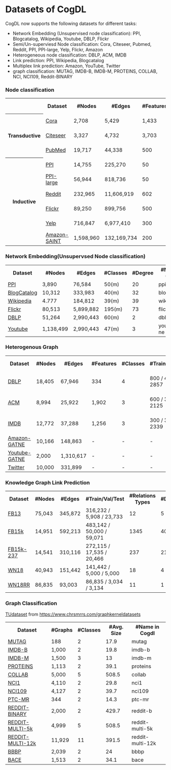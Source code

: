 Datasets of CogDL
=================

CogDL now supports the following datasets for different tasks:
- Network Embedding (Unsupervised node classification): PPI, Blogcatalog, Wikipedia, Youtube, DBLP, Flickr
- Semi/Un-superviesd Node classification: Cora, Citeseer, Pubmed, Reddit, PPI, PPI-large, Yelp, Flickr, Amazon
- Heterogeneous node classification: DBLP, ACM, IMDB
- Link prediction: PPI, Wikipedia, Blogcatalog
- Multiplex link prediction: Amazon, YouTube, Twitter
- graph classification: MUTAG, IMDB-B, IMDB-M, PROTEINS, COLLAB, NCI, NCI109, Reddit-BINARY


<h3>Node classification</h3>

<table>
    <tr>
        <th></th>
    	<th>Dataset</th>
        <th>#Nodes</th>
        <th>#Edges</th>
        <th>#Features</th>
        <th>#Classes</th>
        <th>#Train/Val/Test</th>
        <th>Degree</th>
        <th>#Name in Cogdl</th>
    </tr>
    <tr>
    	<th rowspan="4">Transductive</th>
    </tr>
    <tr>
        <td> <a href="https://cloud.tsinghua.edu.cn/d/71ee1916f3644f6f81b4/")]> Cora </a> </td>
        <td> 2,708 </td>
        <td> 5,429 </td>
        <td> 1,433 </td>
        <td> 7(s) </td>
        <td> 140 / 500 / 1000 </td>
        <td> 2 </td>
        <td> cora </td>
    </tr>
    <tr>
    	<td> <a href="https://cloud.tsinghua.edu.cn/d/6823f768780e460e960b/"> Citeseer </a> </td>
        <td> 3,327 </td>
        <td> 4,732 </td>
        <td> 3,703 </td>
        <td> 6(s) </td>
        <td> 120 / 500 / 1000 </td>
        <td> 1 </td>
        <td> citeseer </td>
    </tr>
    <tr>
    	<td> <a href="https://cloud.tsinghua.edu.cn/d/1b2f95b3d392463bb024/"> PubMed </a> </td>
        <td> 19,717 </td>
        <td> 44,338 </td>
        <td> 500 </td>
        <td> 3(s) </td>
        <td> 60 / 500 / 1999 </td>
        <td> 2 </td>
        <td> pubmed </td>
    </tr>
    <tr>
        <th rowspan="8"> Inductive </th>
    </tr>
    <tr>
        <td> <a href="https://cloud.tsinghua.edu.cn/d/2c6e94ec9dad4972b58e/"> PPI </a> </td>
        <td> 14,755 </td>
        <td> 225,270 </td>
        <td> 50 </td>
        <td> 121(m) </td>
        <td> 0.66 / 0.12 / 0.22 </td>
        <td> 15 </td>
        <td> ppi </td>
    </tr>
    <tr>
        <td> <a href="https://cloud.tsinghua.edu.cn/d/469ef38a520640bba267/"> PPI-large </a>  </td>
        <td> 56,944 </td>
        <td> 818,736 </td>
        <td> 50 </td>
        <td> 121(m) </td>
        <td> 0.79 / 0.11 / 0.10 </td>
        <td> 14 </td>
        <td> ppi-large </td>
    </tr>
    <tr>
        <tr>
        <td> <a href="https://cloud.tsinghua.edu.cn/d/d087e7e766e747ce8073/"> Reddit </a>  </td>
        <td> 232,965 </td>
        <td> 11,606,919 </td>
        <td> 602 </td>
        <td> 41(s) </td>
        <td> 0.66 / 0.10 / 0.24 </td>
        <td> 50 </td>
        <td> reddit </td>
    </tr>
    <tr>
        <td> <a href="https://cloud.tsinghua.edu.cn/d/d3ebcb5fa2da463b8213/"> Flickr </a>  </td>
        <td> 89,250 </td>
        <td> 899,756 </td>
        <td> 500 </td>
        <td> 7(s) </td>
        <td> 0.50 / 0.25 / 0.25 </td>
        <td> 10 </td>
        <td> flickr </td>
    </tr>
    <tr>
        <td> <a href="https://cloud.tsinghua.edu.cn/d/7218cc013c9a40159306/"> Yelp </a> </td>
        <td> 716,847 </td>
        <td> 6,977,410 </td>
        <td> 300 </td>
        <td> 100(m) </td>
        <td> 0.75 / 0.10 / 0.15 </td>
        <td> 10 </td>
        <td> yelp </td>
    </tr>
    <tr>
        <td> <a href="https://cloud.tsinghua.edu.cn/d/ae4b2c4f59bd41be9b0b/"> Amazon-SAINT </a> </td>
        <td> 1,598,960 </td>
        <td> 132,169,734 </td>
        <td> 200 </td>
        <td> 107(m) </td>
        <td> 0.85 / 0.05 / 0.10 </td>
        <td> 83 </td>
        <td> amazon-s </td>
    </tr>
</table>


<h3>Network Embedding(Unsupervsed Node classification)</h3>

<table>
    <tr>
    	<th>Dataset</th>
        <th>#Nodes</th>
        <th>#Edges</th>
        <th>#Classes</th>
        <th>#Degree</th>
        <th>#Name in Cogdl</th>
    </tr>
    <tr>
    	<td> <a href="https://cloud.tsinghua.edu.cn/d/fd3717d9ee78440e800f/"> PPI </a> </td>
        <td> 3,890 </td>
        <td> 76,584 </td>
        <td> 50(m) </td>
        <td> 20 </td>
        <td> ppi-ne </td>
    </tr>
    <tr>
    	<td> <a href="https://cloud.tsinghua.edu.cn/d/cb62b5b4224a4de08a02/"> BlogCatalog </a> </td>
        <td> 10,312 </td>
        <td> 333,983 </td>
        <td> 40(m) </td>
        <td> 32 </td>
        <td> blogcatalog </td>
    </tr>
    <tr>
    	<td> <a href="https://cloud.tsinghua.edu.cn/d/a26619b0b45e4d1181c9/"> Wikipedia </a>  </td>
        <td> 4.777 </td>
        <td> 184,812 </td>
        <td> 39(m) </td>
        <td> 39 </td>
        <td> wikipedia </td>
    </tr>
    <tr>
    	<td> <a href="https://cloud.tsinghua.edu.cn/d/863da94f520844cbab90/"> Flickr </a> </td>
        <td> 80,513 </td>
        <td> 5,899,882 </td>
        <td> 195(m) </td>
        <td> 73 </td>
        <td> flickr-ne </td>
    </tr>
    <tr>
    	<td> <a href="https://cloud.tsinghua.edu.cn/d/1da2ec50b08749f48033/"> DBLP </a> </td>
        <td> 51,264 </td>
        <td> 2,990,443 </td>
        <td> 60(m) </td>
        <td> 2 </td>
        <td> dblp-ne </td>
    </tr>
    <tr>
    	<td> <a href="https://cloud.tsinghua.edu.cn/d/e338d719659b44e5ac9d/"> Youtube </a>  </td>
        <td> 1,138,499 </td>
        <td> 2,990,443 </td>
        <td> 47(m) </td>
        <td> 3 </td>
        <td> youtube-ne </td>
    </tr>
</table>


<h3>Heterogenous Graph</h3>

<table>
    <tr>
    	<th>Dataset</th>
        <th>#Nodes</th>
        <th>#Edges</th>
        <th>#Features</th>
        <th>#Classes</th>
        <th>#Train/Val/Test</th>
        <th>#Degree</th>
        <th>#Edge Type</th>
        <th>#Name in Cogdl</th>
    </tr>
    <tr>
    	<td> <a href="https://cloud.tsinghua.edu.cn/f/f15a18f34c084a7c9482/?dl=1"> DBLP </a>  </td>
        <td> 18,405 </td>
        <td> 67,946 </td>
        <td> 334 </td>
        <td> 4 </td>
        <td> 800 / 400 / 2857 </td>
        <td> 4 </td>
        <td> 4 </td>
        <td> gtn-dblp(han-acm) </td>
    </tr>
    <tr>
    	<td> <a href="https://cloud.tsinghua.edu.cn/f/5d8f1290ea3946edaec2/?dl=1"> ACM </a>  </td>
        <td> 8,994 </td>
        <td> 25,922 </td>
        <td> 1,902 </td>
        <td> 3 </td>
        <td> 600 / 300 / 2125 </td>
        <td> 3 </td>
        <td> 4 </td>
        <td> gtn-acm(han-acm) </td>
    </tr>
    <tr>
    	<td> <a href="https://cloud.tsinghua.edu.cn/f/0617f97635134505bb1c/?dl=1"> IMDB </a>  </td>
        <td> 12,772 </td>
        <td> 37,288 </td>
        <td> 1,256 </td>
        <td> 3 </td>
        <td> 300 / 300 / 2339 </td>
        <td> 3 </td>
        <td> 4 </td>
        <td> gtn-imdb(han-imdb) </td>
    </tr>
    <tr>
    	<td> <a href="https://cloud.tsinghua.edu.cn/d/21e0ad8cfe564bc3b17a/"> Amazon-GATNE </a> </td>
        <td> 10,166 </td>
        <td> 148,863 </td>
        <td> - </td>
        <td> - </td>
        <td> - </td>
        <td> 15 </td>
        <td> 2 </td>
        <td> amazon </td>
    </tr>
    <tr>
    	<td> <a href="https://cloud.tsinghua.edu.cn/d/55a23e4edba54c29a7c2/"> Youtube-GATNE </a>  </td>
        <td> 2,000 </td>
        <td> 1,310,617 </td>
        <td> - </td>
        <td> - </td>
        <td> - </td>
        <td> 655 </td>
        <td> 5 </td>
        <td> youtube </td>
    </tr>
    <tr>
    	<td> <a href="(https://cloud.tsinghua.edu.cn/d/59b52be66cbf4d20a414/"> Twitter </a>  </td>
        <td> 10,000 </td>
        <td> 331,899 </td>
        <td> - </td>
        <td> - </td>
        <td> - </td>
        <td> 33 </td>
        <td> 4 </td>
        <td> twitter </td>
    </tr>
</table>


<h3>Knowledge Graph Link Prediction</h3>

<table>
    <tr>
   		<th>Dataset</th>
        <th>#Nodes</th>
        <th>#Edges</th>
        <th>#Train/Val/Test</th>
        <th>#Relations Types</th>
        <th>#Degree</th>
        <th>#Name in Cogdl</th>
    </tr>
    <tr>
    	<td><a href="https://github.com/thunlp/OpenKE/tree/OpenKE-PyTorch/benchmarks/FB13"> FB13 </a> </td>
        <td>75,043</td>
        <td>345,872</td>
        <td>316,232 / 5,908 / 23,733</td>
        <td>12</td>
        <td>5</td>
        <td>fb13</td>
    </tr>
    <tr>
    	<td><a href="https://github.com/thunlp/OpenKE/tree/OpenKE-PyTorch/benchmarks/FB15K"> FB15k </a> </td>
        <td>14,951</td>
        <td>592,213</td>
        <td>483,142 / 50,000 / 59,071</td>
        <td>1345</td>
        <td>40</td>
        <td>fb15k</td>
    </tr> 
    <tr>
    	<td><a href="https://github.com/thunlp/OpenKE/tree/OpenKE-PyTorch/benchmarks/FB15K237"> FB15k-237 </a> </td>
        <td>14,541</td>
        <td>310,116</td>
        <td>272,115 / 17,535 / 20,466</td>
        <td>237</td>
        <td>21</td>
        <td>fb15k237</td>
    </tr>
    <tr>
    	<td><a href="https://github.com/thunlp/OpenKE/tree/OpenKE-PyTorch/benchmarks/WN18"> WN18 </a> </td>
        <td>40,943</td>
        <td>151,442</td>
        <td>141,442 / 5,000 / 5,000</td>
        <td>18</td>
        <td>4</td>
        <td>wn18</td>
    </tr>
    <tr>
    	<td><a href="https://github.com/thunlp/OpenKE/tree/OpenKE-PyTorch/benchmarks/WN18RR"> WN18RR </a></td>
        <td>86,835</td>
        <td>93,003</td>
        <td>86,835 / 3,034 / 3,134</td>
        <td>11</td>
        <td>1</td>
        <td>wn18rr</td>
    </tr>
</table>


<h3>Graph Classification</h3>

[TUdataset](https://cloud.tsinghua.edu.cn/d/878208c0acf74919959a/) from https://www.chrsmrrs.com/graphkerneldatasets

<table>
    <tr>
    	<th>Dataset</th>
        <th>#Graphs</th>
        <th>#Classes</th>
        <th>#Avg. Size</th>
        <th>#Name in Cogdl</th>
    </tr>
    <tr>
    	<td> <a href="https://cloud.tsinghua.edu.cn/f/f5584198ded14c58b94b/?dl=1"> MUTAG </a></td>
        <td>188</td>
        <td>2</td>
        <td>17.9</td>
        <td>mutag</td>
    </tr>
    <tr>
    	<td><a href="https://cloud.tsinghua.edu.cn/f/be48c1fafde84569813a/?dl=1"> IMDB-B </a> </td>
        <td>1,000</td>
        <td>2</td>
        <td>19.8</td>
        <td>imdb-b</td>
    </tr>
    <tr>
    	<td><a href="https://cloud.tsinghua.edu.cn/f/8eca3b50a2094178b2ec/?dl=1"> IMDB-M </a> </td>
        <td>1,500</td>
        <td>3</td>
        <td>13</td>
        <td>imdb-m</td>
    </tr>
    <tr>
    	<td><a href="https://cloud.tsinghua.edu.cn/f/26654be1c3c946388a56/?dl=1"> PROTEINS </a> </td>
        <td>1,113</td>
        <td>2</td>
        <td>39.1</td>
        <td>proteins</td>
    </tr>
    <tr>
    	<td><a href="https://cloud.tsinghua.edu.cn/f/c58b948654e54c3d8be7/?dl=1"> COLLAB </a> </td>
        <td>5,000</td>
        <td>5</td>
        <td>508.5</td>
        <td>collab</td>
    </tr>
    <tr>
    	<td><a href="https://cloud.tsinghua.edu.cn/f/151ea45c7f3444a39537/?dl=1"> NCI1 </a> </td>
        <td>4,110</td>
        <td>2</td>
        <td>29.8</td>
        <td>nci1</td>
    </tr>
    <tr>
    	<td><a href="https://cloud.tsinghua.edu.cn/f/b520b63bcf9d48a7a57c/?dl=1"> NCI109 </a> </td>
        <td>4,127</td>
        <td>2</td>
        <td>39.7</td>
        <td>nci109</td>
    </tr>
    <tr>
    	<td><a href="https://cloud.tsinghua.edu.cn/f/9fc07402515549d1b6a6/?dl=1"> PTC-MR </a> </td>
        <td>344</td>
        <td>2</td>
        <td>14.3</td>
        <td>ptc-mr</td>
    </tr>
    <tr>
    	<td><a href="https://cloud.tsinghua.edu.cn/f/d4bcb32cf6a846f8b7cb/?dl=1"> REDDIT-BINARY </a> </td>
        <td>2,000</td>
        <td>2</td>
        <td>429.7</td>
        <td>reddit-b</td>
    </tr>
    <tr>
    	<td><a href="https://cloud.tsinghua.edu.cn/f/e9bed9b1181246b7859f/?dl=1"> REDDIT-MULTI-5k </a> </td>
        <td>4,999</td>
        <td>5</td>
        <td>508.5</td>
        <td>reddit-multi-5k</td>
    </tr>
    <tr>
    	<td><a href="https://cloud.tsinghua.edu.cn/f/f1b3ffb83fd04c89be7c/?dl=1"> REDDIT-MULTI-12k </a> </td>
        <td>11,929</td>
        <td>11</td>
        <td>391.5</td>
        <td>reddit-multi-12k</td>
    </tr>
    <tr>
    	<td><a href="https://cloud.tsinghua.edu.cn/d/9db9e16a949b4877bb4e/"> BBBP </a> </td>
        <td>2,039</td>
        <td>2</td>
        <td>24</td>
        <td>bbbp</td>
    </tr>
    <tr>
    	<td><a href="https://cloud.tsinghua.edu.cn/d/c6bd3405569b4fab9c4a/"> BACE </a></td>
        <td>1,513</td>
        <td>2</td>
        <td>34.1</td>
        <td>bace</td>
    </tr>
</table>
